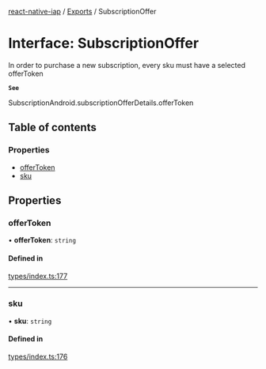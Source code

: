 [react-native-iap](../..) / [Exports](../modules.md) / SubscriptionOffer

# Interface: SubscriptionOffer

In order to purchase a new subscription, every sku must have a selected offerToken

**`See`**

SubscriptionAndroid.subscriptionOfferDetails.offerToken

## Table of contents

### Properties

- [offerToken](SubscriptionOffer.md#offertoken)
- [sku](SubscriptionOffer.md#sku)

## Properties

### offerToken

• **offerToken**: `string`

#### Defined in

[types/index.ts:177](https://github.com/dooboolab/react-native-iap/blob/fd959a5/src/types/index.ts#L177)

___

### sku

• **sku**: `string`

#### Defined in

[types/index.ts:176](https://github.com/dooboolab/react-native-iap/blob/fd959a5/src/types/index.ts#L176)
